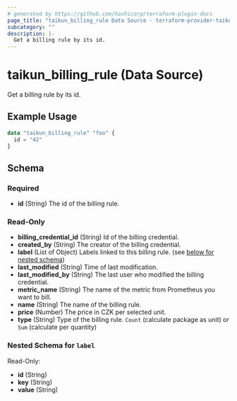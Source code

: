 ```yaml
---
# generated by https://github.com/hashicorp/terraform-plugin-docs
page_title: "taikun_billing_rule Data Source - terraform-provider-taikun"
subcategory: ""
description: |-
  Get a billing rule by its id.
---
```


# taikun_billing_rule (Data Source)

Get a billing rule by its id.

## Example Usage

```terraform
data "taikun_billing_rule" "foo" {
  id = "42"
}
```

<!-- schema generated by tfplugindocs -->
## Schema

### Required

- **id** (String) The id of the billing rule.

### Read-Only

- **billing_credential_id** (String) Id of the billing credential.
- **created_by** (String) The creator of the billing credential.
- **label** (List of Object) Labels linked to this billing rule. (see [below for nested schema](#nestedatt--label))
- **last_modified** (String) Time of last modification.
- **last_modified_by** (String) The last user who modified the billing credential.
- **metric_name** (String) The name of the metric from Prometheus you want to bill.
- **name** (String) The name of the billing rule.
- **price** (Number) The price in CZK per selected unit.
- **type** (String) Type of the billing rule. `Count` (calculate package as unit) or `Sum` (calculate per quantity)

<a id="nestedatt--label"></a>
### Nested Schema for `label`

Read-Only:

- **id** (String)
- **key** (String)
- **value** (String)


